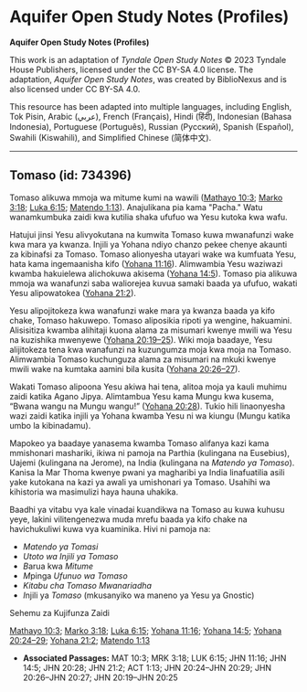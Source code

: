 # Aquifer Open Study Notes (Profiles)

**Aquifer Open Study Notes (Profiles)**

This work is an adaptation of *Tyndale Open Study Notes* © 2023 Tyndale House Publishers, licensed under the CC BY\-SA 4\.0 license. The adaptation, *Aquifer Open Study Notes*, was created by BiblioNexus and is also licensed under CC BY\-SA 4\.0\.

This resource has been adapted into multiple languages, including English, Tok Pisin, Arabic (عربي), French (Français), Hindi (हिंदी), Indonesian (Bahasa Indonesia), Portuguese (Português), Russian (Русский), Spanish (Español), Swahili (Kiswahili), and Simplified Chinese (简体中文).



--------------------------------

## Tomaso (id: 734396)

Tomaso alikuwa mmoja wa mitume kumi na wawili ([Mathayo 10:3](https://ref.ly/Matt10:3); [Marko 3:18](https://ref.ly/Mark3:18); [Luka 6:15](https://ref.ly/Luke6:15); [Matendo 1:13](https://ref.ly/Acts1:13)). Anajulikana pia kama "Pacha." Watu wanamkumbuka zaidi kwa kutilia shaka ufufuo wa Yesu kutoka kwa wafu.

Hatujui jinsi Yesu alivyokutana na kumwita Tomaso kuwa mwanafunzi wake kwa mara ya kwanza. Injili ya Yohana ndiyo chanzo pekee chenye akaunti za kibinafsi za Tomaso. Tomaso alionyesha utayari wake wa kumfuata Yesu, hata kama ingemaanisha kifo ([Yohana 11:16](https://ref.ly/John11:16)). Alimwambia Yesu waziwazi kwamba hakuielewa alichokuwa akisema ([Yohana 14:5](https://ref.ly/John14:5)). Tomaso pia alikuwa mmoja wa wanafunzi saba waliorejea kuvua samaki baada ya ufufuo, wakati Yesu alipowatokea ([Yohana 21:2](https://ref.ly/John21:2)).

Yesu alipojitokeza kwa wanafunzi wake mara ya kwanza baada ya kifo chake, Tomaso hakuwepo. Tomaso aliposikia ripoti ya wengine, hakuamini. Alisisitiza kwamba alihitaji kuona alama za misumari kwenye mwili wa Yesu na kuzishika mwenyewe ([Yohana 20:19–25](https://ref.ly/John20:19-John20:25)). Wiki moja baadaye, Yesu alijitokeza tena kwa wanafunzi na kuzungumza moja kwa moja na Tomaso. Alimwambia Tomaso kuchunguza alama za misumari na mkuki kwenye mwili wake na kumtaka aamini bila kusita ([Yohana 20:26–27](https://ref.ly/John20:26-John20:27)).

Wakati Tomaso alipoona Yesu akiwa hai tena, alitoa moja ya kauli muhimu zaidi katika Agano Jipya. Alimtambua Yesu kama Mungu kwa kusema, “Bwana wangu na Mungu wangu!” ([Yohana 20:28](https://ref.ly/John20:28)). Tukio hili linaonyesha wazi zaidi katika injili ya Yohana kwamba Yesu ni wa kiungu (Mungu katika umbo la kibinadamu).

Mapokeo ya baadaye yanasema kwamba Tomaso alifanya kazi kama mmishonari mashariki, ikiwa ni pamoja na Parthia (kulingana na Eusebius), Uajemi (kulingana na Jerome), na India (kulingana na *Matendo ya Tomaso*). Kanisa la Mar Thoma kwenye pwani ya magharibi ya India linafuatilia asili yake kutokana na kazi ya awali ya umishonari ya Tomaso. Usahihi wa kihistoria wa masimulizi haya hauna uhakika.

Baadhi ya vitabu vya kale vinadai kuandikwa na Tomaso au kuwa kuhusu yeye, lakini vilitengenezwa muda mrefu baada ya kifo chake na havichukuliwi kuwa vya kuaminika. Hivi ni pamoja na:

* *Matendo ya Tomasi*
* *Utoto wa Injili ya Tomaso*
* *B*arua kwa *Mitume*
* *M*pinga *Ufunuo wa Tomaso*
* *Kitabu cha Tomaso Mwanariadha*
* *I*njili ya *Tomaso* (mkusanyiko wa maneno ya Yesu ya Gnostic)

Sehemu za Kujifunza Zaidi

[Mathayo 10:3](https://ref.ly/Matt10:3); [Marko 3:18](https://ref.ly/Mark3:18); [Luka 6:15](https://ref.ly/Luke6:15); [Yohana 11:16](https://ref.ly/John11:16); [Yohana 14:5](https://ref.ly/John14:5); [Yohana 20:24–29](https://ref.ly/John20:24-John20:29); [Yohana 21:2;](https://ref.ly/John21:2) [Matendo 1:13](https://ref.ly/Acts1:13)

* **Associated Passages:** MAT 10:3; MRK 3:18; LUK 6:15; JHN 11:16; JHN 14:5; JHN 20:28; JHN 21:2; ACT 1:13; JHN 20:24–JHN 20:29; JHN 20:26–JHN 20:27; JHN 20:19–JHN 20:25


